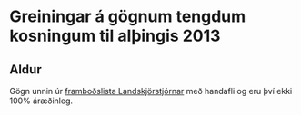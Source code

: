 # Greiningar á gögnum tengdum kosningum til alþingis 2013

## Aldur
Gögn unnin úr [framboðslista Landskjörstjórnar](http://landskjor.is/media/frettir/frambodslistar_loka3.pdf) með handafli og eru því ekki 100% áræðinleg.